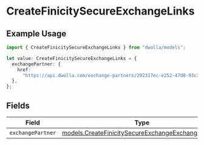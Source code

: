 # CreateFinicitySecureExchangeLinks

## Example Usage

```typescript
import { CreateFinicitySecureExchangeLinks } from "dwolla/models";

let value: CreateFinicitySecureExchangeLinks = {
  exchangePartner: {
    href:
      "https://api.dwolla.com/exchange-partners/292317ec-e252-47d8-93c3-2d128e037aa4",
  },
};
```

## Fields

| Field                                                                                                          | Type                                                                                                           | Required                                                                                                       | Description                                                                                                    |
| -------------------------------------------------------------------------------------------------------------- | -------------------------------------------------------------------------------------------------------------- | -------------------------------------------------------------------------------------------------------------- | -------------------------------------------------------------------------------------------------------------- |
| `exchangePartner`                                                                                              | [models.CreateFinicitySecureExchangeExchangePartner](../models/createfinicitysecureexchangeexchangepartner.md) | :heavy_minus_sign:                                                                                             | N/A                                                                                                            |